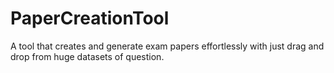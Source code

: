 # PaperCreationTool
A tool that creates and generate exam papers effortlessly with just drag and drop from huge datasets of question.
